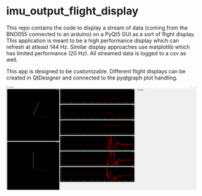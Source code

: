 # imu_output_flight_display
This repo contains the code to display a stream of data (coming from the BNO055 connected to an arduino) on a PyQt5 GUI as a sort of flight display. This application is meant to be a high performance display which can refresh at atleast 144 Hz. Similar display approaches use matplotlib which has limited performance (20 Hz). All streamed data is logged to a csv as well. 

This app is designed to be customizable. Different flight displays can be created in QtDesigner and connected to the pyqtgraph plot handling. 

![flight display](/pictures/20221113-Flight_Display.png?raw=true "Title")
